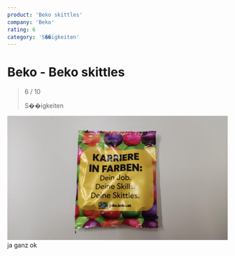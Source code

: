 ```yaml
---
product: 'Beko skittles'
company: 'Beko'
rating: 6
category: 'S��igkeiten'
---
```


# Beko - Beko skittles
>
> 6 / 10
>
> S��igkeiten

![Beko skittles](./assets/beko-beko-skittles-3e3f4d9e-69fa-412f-a6b9-68d224abfc3a.jpg)
ja ganz ok
